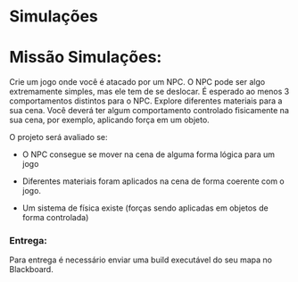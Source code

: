 # Simulações

# Missão Simulações:
Crie um jogo onde você é atacado por um NPC. O NPC pode ser algo extremamente simples, mas ele tem de se deslocar. É esperado ao menos 3 comportamentos distintos para o NPC. Explore diferentes materiais para a sua cena. Você deverá ter algum comportamento controlado fisicamente na sua cena, por exemplo, aplicando força em um objeto.

O projeto será avaliado se:

- O NPC consegue se mover na cena de alguma forma lógica para um jogo

- Diferentes materiais foram aplicados na cena de forma coerente com o jogo.

- Um sistema de física existe (forças sendo aplicadas em objetos de forma controlada)


### Entrega: 
Para entrega é necessário enviar uma build executável do seu mapa no Blackboard. 

<br><br>


